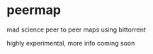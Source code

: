 # peermap

mad science peer to peer maps
using bittorrent

highly experimental, more info coming soon
